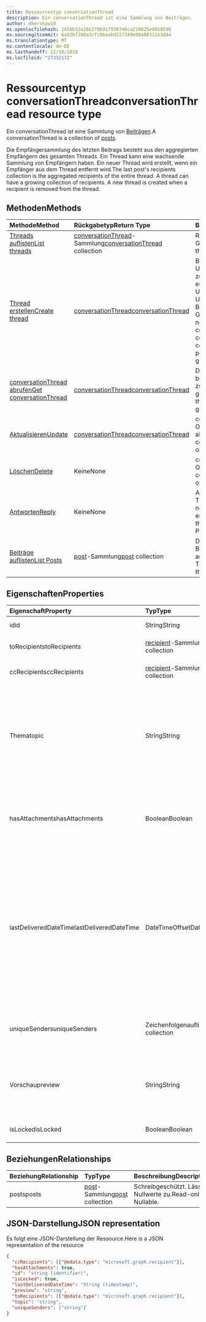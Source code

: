 ```yaml
---
title: Ressourcentyp conversationThread
description: Ein conversationThread ist eine Sammlung von Beiträgen.
author: dkershaw10
ms.openlocfilehash: 1456b32a26b279b917930740ca220025e8858590
ms.sourcegitcommit: 6a82bf240a3cfc0baabd227349e08a08311e3d44
ms.translationtype: MT
ms.contentlocale: de-DE
ms.lasthandoff: 12/18/2018
ms.locfileid: "27332172"
---
```

# <a name="conversationthread-resource-type"></a><span data-ttu-id="72c7e-103">Ressourcentyp conversationThread</span><span class="sxs-lookup"><span data-stu-id="72c7e-103">conversationThread resource type</span></span>
<span data-ttu-id="72c7e-104">Ein conversationThread ist eine Sammlung von [Beiträgen](post.md).</span><span class="sxs-lookup"><span data-stu-id="72c7e-104">A conversationThread is a collection of [posts](post.md).</span></span>

<span data-ttu-id="72c7e-p101">Die Empfängersammlung des letzten Beitrags besteht aus den aggregierten Empfängern des gesamten Threads. Ein Thread kann eine wachsende Sammlung von Empfängern haben. Ein neuer Thread wird erstellt, wenn ein Empfänger aus dem Thread entfernt wird.</span><span class="sxs-lookup"><span data-stu-id="72c7e-p101">The last post's recipients collection is the aggregated recipients of the entire thread. A thread can have a growing collection of recipients. A new thread is created when a recipient is removed from the thread.</span></span>

## <a name="methods"></a><span data-ttu-id="72c7e-108">Methoden</span><span class="sxs-lookup"><span data-stu-id="72c7e-108">Methods</span></span>

| <span data-ttu-id="72c7e-109">Methode</span><span class="sxs-lookup"><span data-stu-id="72c7e-109">Method</span></span>       | <span data-ttu-id="72c7e-110">Rückgabetyp</span><span class="sxs-lookup"><span data-stu-id="72c7e-110">Return Type</span></span>  |<span data-ttu-id="72c7e-111">Beschreibung</span><span class="sxs-lookup"><span data-stu-id="72c7e-111">Description</span></span>|
|:---------------|:--------|:----------|
|[<span data-ttu-id="72c7e-112">Threads auflisten</span><span class="sxs-lookup"><span data-stu-id="72c7e-112">List threads</span></span>](../api/group-list-threads.md) | <span data-ttu-id="72c7e-113">[conversationThread](conversationthread.md)-Sammlung</span><span class="sxs-lookup"><span data-stu-id="72c7e-113">[conversationThread](conversationthread.md) collection</span></span> |<span data-ttu-id="72c7e-114">Ruft alle Threads einer Gruppe ab.</span><span class="sxs-lookup"><span data-stu-id="72c7e-114">Get all the threads of a group.</span></span>|
|[<span data-ttu-id="72c7e-115">Thread erstellen</span><span class="sxs-lookup"><span data-stu-id="72c7e-115">Create thread</span></span>](../api/group-post-threads.md) | [<span data-ttu-id="72c7e-116">conversationThread</span><span class="sxs-lookup"><span data-stu-id="72c7e-116">conversationThread</span></span>](conversationthread.md) |<span data-ttu-id="72c7e-p102">Beginnt eine neue Unterhaltung, indem zunächst ein Thread erstellt wird. Eine neue Unterhaltung, Unterhaltungsthreads und Beiträge werden in der Gruppe erstellt.</span><span class="sxs-lookup"><span data-stu-id="72c7e-p102">Start a new conversation by first creating a thread. A new conversation, conversation thread, and post are created in the group.</span></span>|
|[<span data-ttu-id="72c7e-119">conversationThread abrufen</span><span class="sxs-lookup"><span data-stu-id="72c7e-119">Get conversationThread</span></span>](../api/conversationthread-get.md) | [<span data-ttu-id="72c7e-120">conversationThread</span><span class="sxs-lookup"><span data-stu-id="72c7e-120">conversationThread</span></span>](conversationthread.md) |<span data-ttu-id="72c7e-121">Dient zum Abrufen eines bestimmten Threads, der zu einer Gruppe gehört.</span><span class="sxs-lookup"><span data-stu-id="72c7e-121">Get a specific thread that belongs to a group.</span></span> |
|[<span data-ttu-id="72c7e-122">Aktualisieren</span><span class="sxs-lookup"><span data-stu-id="72c7e-122">Update</span></span>](../api/conversationthread-update.md) | [<span data-ttu-id="72c7e-123">conversationThread</span><span class="sxs-lookup"><span data-stu-id="72c7e-123">conversationThread</span></span>](conversationthread.md)  |<span data-ttu-id="72c7e-124">conversationThread-Objekt aktualisieren.</span><span class="sxs-lookup"><span data-stu-id="72c7e-124">Update conversationThread object.</span></span> |
|[<span data-ttu-id="72c7e-125">Löschen</span><span class="sxs-lookup"><span data-stu-id="72c7e-125">Delete</span></span>](../api/conversationthread-delete.md) | <span data-ttu-id="72c7e-126">Keine</span><span class="sxs-lookup"><span data-stu-id="72c7e-126">None</span></span> |<span data-ttu-id="72c7e-127">conversationThread-Objekt löschen.</span><span class="sxs-lookup"><span data-stu-id="72c7e-127">Delete conversationThread object.</span></span> |
|[<span data-ttu-id="72c7e-128">Antworten</span><span class="sxs-lookup"><span data-stu-id="72c7e-128">Reply</span></span>](../api/conversationthread-reply.md)|<span data-ttu-id="72c7e-129">Keine</span><span class="sxs-lookup"><span data-stu-id="72c7e-129">None</span></span>|<span data-ttu-id="72c7e-130">Antworten Sie auf diesen Thread, indem Sie eine neue Beitragsentität erstellen.</span><span class="sxs-lookup"><span data-stu-id="72c7e-130">Reply to this thread by creating a new Post entity.</span></span>|
|[<span data-ttu-id="72c7e-131">Beiträge auflisten</span><span class="sxs-lookup"><span data-stu-id="72c7e-131">List Posts</span></span>](../api/conversationthread-list-posts.md) |<span data-ttu-id="72c7e-132">[post](post.md)-Sammlung</span><span class="sxs-lookup"><span data-stu-id="72c7e-132">[post](post.md) collection</span></span>| <span data-ttu-id="72c7e-133">Dient zum Abrufen der Beiträge des angegebenen Threads.</span><span class="sxs-lookup"><span data-stu-id="72c7e-133">Get the posts of the specified thread.</span></span> |

## <a name="properties"></a><span data-ttu-id="72c7e-134">Eigenschaften</span><span class="sxs-lookup"><span data-stu-id="72c7e-134">Properties</span></span>
| <span data-ttu-id="72c7e-135">Eigenschaft</span><span class="sxs-lookup"><span data-stu-id="72c7e-135">Property</span></span>     | <span data-ttu-id="72c7e-136">Typ</span><span class="sxs-lookup"><span data-stu-id="72c7e-136">Type</span></span>   |<span data-ttu-id="72c7e-137">Beschreibung</span><span class="sxs-lookup"><span data-stu-id="72c7e-137">Description</span></span>|
|:---------------|:--------|:----------|
|<span data-ttu-id="72c7e-138">id</span><span class="sxs-lookup"><span data-stu-id="72c7e-138">id</span></span>|<span data-ttu-id="72c7e-139">String</span><span class="sxs-lookup"><span data-stu-id="72c7e-139">String</span></span>| <span data-ttu-id="72c7e-140">Schreibgeschützt.</span><span class="sxs-lookup"><span data-stu-id="72c7e-140">Read-only.</span></span>|
|<span data-ttu-id="72c7e-141">toRecipients</span><span class="sxs-lookup"><span data-stu-id="72c7e-141">toRecipients</span></span>|<span data-ttu-id="72c7e-142">[recipient](recipient.md)-Sammlung</span><span class="sxs-lookup"><span data-stu-id="72c7e-142">[recipient](recipient.md) collection</span></span>|<span data-ttu-id="72c7e-143">Die An:-Empfänger des Threads.</span><span class="sxs-lookup"><span data-stu-id="72c7e-143">The To: recipients for the thread.</span></span>|
|<span data-ttu-id="72c7e-144">ccRecipients</span><span class="sxs-lookup"><span data-stu-id="72c7e-144">ccRecipients</span></span>|<span data-ttu-id="72c7e-145">[recipient](recipient.md)-Sammlung</span><span class="sxs-lookup"><span data-stu-id="72c7e-145">[recipient](recipient.md) collection</span></span>|<span data-ttu-id="72c7e-146">Die Cc:-Empfänger des Threads.</span><span class="sxs-lookup"><span data-stu-id="72c7e-146">The Cc: recipients for the thread.</span></span>|
|<span data-ttu-id="72c7e-147">Thema</span><span class="sxs-lookup"><span data-stu-id="72c7e-147">topic</span></span>|<span data-ttu-id="72c7e-148">String</span><span class="sxs-lookup"><span data-stu-id="72c7e-148">String</span></span>|<span data-ttu-id="72c7e-p103">Das Thema der Unterhaltung. Diese Eigenschaft kann festgelegt werden, wenn die Unterhaltung erstellt wird, sie kann jedoch nicht aktualisiert werden.</span><span class="sxs-lookup"><span data-stu-id="72c7e-p103">The topic of the conversation. This property can be set when the conversation is created, but it cannot be updated.</span></span>||
|<span data-ttu-id="72c7e-151">hasAttachments</span><span class="sxs-lookup"><span data-stu-id="72c7e-151">hasAttachments</span></span>|<span data-ttu-id="72c7e-152">Boolean</span><span class="sxs-lookup"><span data-stu-id="72c7e-152">Boolean</span></span>|<span data-ttu-id="72c7e-153">Gibt an, ob einer der Beiträge innerhalb dieses Threads über mindestens eine Anlage verfügt.</span><span class="sxs-lookup"><span data-stu-id="72c7e-153">Indicates whether any of the posts within this thread has at least one attachment.</span></span>|
|<span data-ttu-id="72c7e-154">lastDeliveredDateTime</span><span class="sxs-lookup"><span data-stu-id="72c7e-154">lastDeliveredDateTime</span></span>|<span data-ttu-id="72c7e-155">DateTimeOffset</span><span class="sxs-lookup"><span data-stu-id="72c7e-155">DateTimeOffset</span></span>|<span data-ttu-id="72c7e-p104">Der Timestamp-Typ stellt die Datums- und Uhrzeitinformationen mithilfe des ISO 8601-Formats dar und wird immer in UTC-Zeit angegeben. Mitternacht UTC-Zeit am 1. Januar 2014 würde z. B. wie folgt aussehen: `'2014-01-01T00:00:00Z'`</span><span class="sxs-lookup"><span data-stu-id="72c7e-p104">The Timestamp type represents date and time information using ISO 8601 format and is always in UTC time. For example, midnight UTC on Jan 1, 2014 would look like this: `'2014-01-01T00:00:00Z'`</span></span>|
|<span data-ttu-id="72c7e-158">uniqueSenders</span><span class="sxs-lookup"><span data-stu-id="72c7e-158">uniqueSenders</span></span>|<span data-ttu-id="72c7e-159">Zeichenfolgenauflistung</span><span class="sxs-lookup"><span data-stu-id="72c7e-159">String collection</span></span>|<span data-ttu-id="72c7e-160">Alle Benutzer, die eine Nachricht an diesen Thread gesendet haben.</span><span class="sxs-lookup"><span data-stu-id="72c7e-160">All the users that sent a message to this thread.</span></span>|
|<span data-ttu-id="72c7e-161">Vorschau</span><span class="sxs-lookup"><span data-stu-id="72c7e-161">preview</span></span>|<span data-ttu-id="72c7e-162">String</span><span class="sxs-lookup"><span data-stu-id="72c7e-162">String</span></span>|<span data-ttu-id="72c7e-163">Eine kurze Zusammenfassung aus dem Text des neuesten Beitrags in dieser Unterhaltung.</span><span class="sxs-lookup"><span data-stu-id="72c7e-163">A short summary from the body of the latest post in this converstaion.</span></span>|
|<span data-ttu-id="72c7e-164">isLocked</span><span class="sxs-lookup"><span data-stu-id="72c7e-164">isLocked</span></span>|<span data-ttu-id="72c7e-165">Boolean</span><span class="sxs-lookup"><span data-stu-id="72c7e-165">Boolean</span></span>|<span data-ttu-id="72c7e-166">Zeigt an, ob der Thread gesperrt ist.</span><span class="sxs-lookup"><span data-stu-id="72c7e-166">Indicates if the thread is locked.</span></span>|

## <a name="relationships"></a><span data-ttu-id="72c7e-167">Beziehungen</span><span class="sxs-lookup"><span data-stu-id="72c7e-167">Relationships</span></span>
| <span data-ttu-id="72c7e-168">Beziehung</span><span class="sxs-lookup"><span data-stu-id="72c7e-168">Relationship</span></span> | <span data-ttu-id="72c7e-169">Typ</span><span class="sxs-lookup"><span data-stu-id="72c7e-169">Type</span></span>   |<span data-ttu-id="72c7e-170">Beschreibung</span><span class="sxs-lookup"><span data-stu-id="72c7e-170">Description</span></span>|
|:---------------|:--------|:----------|
|<span data-ttu-id="72c7e-171">posts</span><span class="sxs-lookup"><span data-stu-id="72c7e-171">posts</span></span>|<span data-ttu-id="72c7e-172">[post](post.md)-Sammlung</span><span class="sxs-lookup"><span data-stu-id="72c7e-172">[post](post.md) collection</span></span>| <span data-ttu-id="72c7e-p105">Schreibgeschützt. Lässt Nullwerte zu.</span><span class="sxs-lookup"><span data-stu-id="72c7e-p105">Read-only. Nullable.</span></span>|

## <a name="json-representation"></a><span data-ttu-id="72c7e-175">JSON-Darstellung</span><span class="sxs-lookup"><span data-stu-id="72c7e-175">JSON representation</span></span>

<span data-ttu-id="72c7e-176">Es folgt eine JSON-Darstellung der Ressource.</span><span class="sxs-lookup"><span data-stu-id="72c7e-176">Here is a JSON representation of the resource</span></span>

<!--{
  "blockType": "resource",
  "optionalProperties": [
    "posts"
  ],
  "keyProperty": "id",
  "baseType": "microsoft.graph.entity",
  "@odata.type": "microsoft.graph.conversationThread",
  "@odata.annotations": [
    {
      "property": "posts",
      "capabilities": {
        "changeTracking": false,
        "deletable": false,
        "insertable": false,
        "searchable": false,
        "updatable": false
      }
    }
  ]
}-->

```json
{
  "ccRecipients": [{"@odata.type": "microsoft.graph.recipient"}],
  "hasAttachments": true,
  "id": "string (identifier)",
  "isLocked": true,
  "lastDeliveredDateTime": "String (timestamp)",
  "preview": "string",
  "toRecipients": [{"@odata.type": "microsoft.graph.recipient"}],
  "topic": "string",
  "uniqueSenders": ["string"]
}

```


<!-- uuid: 8fcb5dbc-d5aa-4681-8e31-b001d5168d79
2015-10-25 14:57:30 UTC -->
<!-- {
  "type": "#page.annotation",
  "description": "conversationThread resource",
  "keywords": "",
  "section": "documentation",
  "tocPath": ""
}-->
